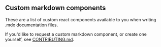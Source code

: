 ## Custom markdown components

These are a list of custom react components available to you when writing .mdx documentation files.

If you'd like to request a custom markdown component, or create one yourself, see [CONTRIBUTING.md](./CONTRIBUTING.md).

